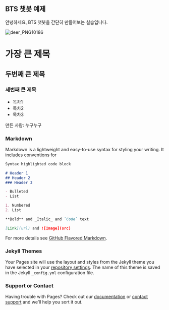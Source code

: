 ## BTS 챗봇 예제

안녕하세요, BTS 챗봇을 간단히 만들어보는 실습입니다.

![deer_PNG10186](https://user-images.githubusercontent.com/3221956/118125163-97e9a100-b431-11eb-98f2-96ba93938161.png)

# 가장 큰 제목
## 두번째 큰 제목
### 세번째 큰 제목
- 목차1
- 목차2
- 목차3

만든 사람: 누구누구

### Markdown

Markdown is a lightweight and easy-to-use syntax for styling your writing. It includes conventions for

```markdown
Syntax highlighted code block

# Header 1
## Header 2
### Header 3

- Bulleted
- List

1. Numbered
2. List

**Bold** and _Italic_ and `Code` text

[Link](url) and ![Image](src)
```

For more details see [GitHub Flavored Markdown](https://guides.github.com/features/mastering-markdown/).

### Jekyll Themes

Your Pages site will use the layout and styles from the Jekyll theme you have selected in your [repository settings](https://github.com/songej/BTS/settings/pages). The name of this theme is saved in the Jekyll `_config.yml` configuration file.

### Support or Contact

Having trouble with Pages? Check out our [documentation](https://docs.github.com/categories/github-pages-basics/) or [contact support](https://support.github.com/contact) and we’ll help you sort it out.
